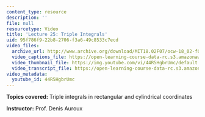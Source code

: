 ```yaml
---
content_type: resource
description: ''
file: null
resourcetype: Video
title: 'Lecture 25: Triple Integrals'
uid: 95f786f9-22b8-2706-f3a6-49c8533c7ecd
video_files:
  archive_url: http://www.archive.org/download/MIT18.02F07/ocw-18_02-f07-lec25_300k.mp4
  video_captions_file: https://open-learning-course-data-rc.s3.amazonaws.com/18-02-multivariable-calculus-fall-2007/9687e4eb05ca5beba7604abcfbc813f0_44R5HgbrUmc.vtt
  video_thumbnail_file: https://img.youtube.com/vi/44R5HgbrUmc/default.jpg
  video_transcript_file: https://open-learning-course-data-rc.s3.amazonaws.com/18-02-multivariable-calculus-fall-2007/38639286417c91d6080856f6affd754f_44R5HgbrUmc.pdf
video_metadata:
  youtube_id: 44R5HgbrUmc
---
```


**Topics covered:** Triple integrals in rectangular and cylindrical coordinates

**Instructor:** Prof. Denis Auroux
